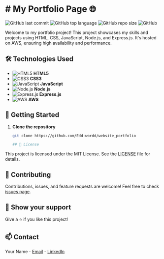 # # My Portfolio Page 🌐

![GitHub last commit](https://img.shields.io/github/last-commit/Edd-wordd/website_portfolio)
![GitHub top language](https://img.shields.io/github/languages/top/Edd-wordd/website_portfolio)
![GitHub repo size](https://img.shields.io/github/repo-size/Edd-wordd/website_portfolio)
![GitHub](https://img.shields.io/github/license/Edd-wordd/website_portfolio)

Welcome to my portfolio project! This project showcases my skills and projects using HTML, CSS, JavaScript, Node.js, and Express.js. It's hosted on AWS, ensuring high availability and performance.

## 🛠️ Technologies Used

- ![HTML5](https://img.icons8.com/color/48/000000/html-5--v1.png) **HTML5**
- ![CSS3](https://img.icons8.com/color/48/000000/css3.png) **CSS3**
- ![JavaScript](https://img.icons8.com/color/48/000000/javascript.png) **JavaScript**
- ![Node.js](https://img.icons8.com/color/48/000000/nodejs.png) **Node.js**
- ![Express.js](https://img.icons8.com/color/48/000000/express.png) **Express.js**
- ![AWS](https://img.icons8.com/color/48/000000/amazon-web-services.png) **AWS**

## 🚀 Getting Started

1. **Clone the repository**

   ```bash
   git clone https://github.com/Edd-wordd/website_portfolio

   ## 📝 License

This project is licensed under the MIT License. See the [LICENSE](LICENSE) file for details.

## 🤝 Contributing

Contributions, issues, and feature requests are welcome! Feel free to check [issues page](https://github.com/your-username/Edd-wordd/issues).

## 🌟 Show your support

Give a ⭐️ if you like this project!

## 📫 Contact

Your Name - [Email](mailto:your-edd_wordd@icloud.com) - [LinkedIn](https://www.linkedin.com/in/edward-plasencio/)

